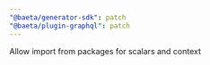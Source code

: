 ```yaml
---
"@baeta/generator-sdk": patch
"@baeta/plugin-graphql": patch
---
```


Allow import from packages for scalars and context
